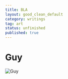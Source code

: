 ```yaml
---
title: BLA
layout: good_clean_default
category: writings
tag: art
status: unfinished
published: true
---
```



# Guy

<img src="http://i.imgur.com/hYYF4hA.jpg" alt="Guy" class="center">
